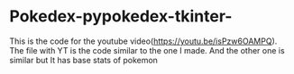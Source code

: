 # Pokedex-pypokedex-tkinter-
This is the code for the youtube video(https://youtu.be/isPzw6OAMPQ). The file with YT is the code similar to the one I made. And the other one is similar but It has base stats of pokemon
